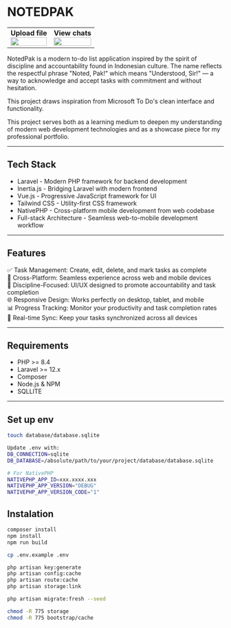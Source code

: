 # NOTEDPAK

<table>
  <tr>
    <td>
      <strong>Upload file</strong><br>
      <img src="https://github.com/user-attachments/assets/0f2a6e2c-4263-480c-a2cf-e1244c0020ac" width="100%">
    </td>
    <td>
      <strong>View chats</strong><br>
      <img src="https://github.com/user-attachments/assets/4f87c200-977e-45ab-ac56-06dba7443314" width="100%">
    </td>
  </tr>
 
</table>

NotedPak is a modern to-do list application inspired by the spirit of discipline and accountability found in Indonesian culture. The name reflects the respectful phrase "Noted, Pak!" which means "Understood, Sir!" — a way to acknowledge and accept tasks with commitment and without hesitation.

This project draws inspiration from Microsoft To Do's clean interface and functionality.

This project serves both as a learning medium to deepen my understanding of modern web development technologies and as a showcase piece for my professional portfolio.

---

## Tech Stack

- Laravel - Modern PHP framework for backend development
- Inertia.js - Bridging Laravel with modern frontend
- Vue.js - Progressive JavaScript framework for UI
- Tailwind CSS - Utility-first CSS framework
- NativePHP - Cross-platform mobile development from web codebase
- Full-stack Architecture - Seamless web-to-mobile development workflow

---

## Features

✅ Task Management: Create, edit, delete, and mark tasks as complete  
📱 Cross-Platform: Seamless experience across web and mobile devices  
🎯 Discipline-Focused: UI/UX designed to promote accountability and task completion  
🌐 Responsive Design: Works perfectly on desktop, tablet, and mobile  
📊 Progress Tracking: Monitor your productivity and task completion rates  
🔄 Real-time Sync: Keep your tasks synchronized across all devices

---

## Requirements

- PHP >= 8.4
- Laravel >= 12.x
- Composer
- Node.js & NPM
- SQLLITE

---

## Set up env

```bash
touch database/database.sqlite

Update .env with:
DB_CONNECTION=sqlite
DB_DATABASE=/absolute/path/to/your/project/database/database.sqlite

# For NativePHP
NATIVEPHP_APP_ID=xxx.xxxx.xxx
NATIVEPHP_APP_VERSION="DEBUG"
NATIVEPHP_APP_VERSION_CODE="1"

```

## Instalation

```bash
composer install
npm install
npm run build

cp .env.example .env

php artisan key:generate
php artisan config:cache
php artisan route:cache
php artisan storage:link

php artisan migrate:fresh --seed

chmod -R 775 storage
chmod -R 775 bootstrap/cache
```
